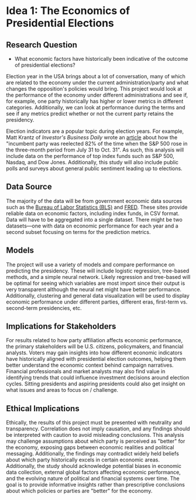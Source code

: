 # Idea 1: The Economics of Presidential Elections

## Research Question
- What economic factors have historically been indicative of the outcome of presidential elections?

Election year in the USA brings about a lot of conversation, many of which are related to the economy under the current administration/party and what changes the opposition's policies would bring. This project would look at the performance of the economy under different administrations and see if, for example, one party historically has higher or lower metrics in different categories. Additionally, we can look at performance during the terms and see if any metrics predict whether or not the current party retains the presidency. 

Election indicators are a popular topic during election years. For example, Matt Krantz of *Investor's Business Daily* wrote an [article](https://www.investors.com/etfs-and-funds/sectors/sp500-86-accurate-stock-market-indicator-predicts-next-president/) about how the "incumbent party was reelected 82% of the time when the S&P 500 rose in the three-month period from July 31 to Oct. 31". As such, this analysis will include data on the performance of top index funds such as S&P 500, Nasdaq, and Dow Jones. Additionally, this study will also include public polls and surveys about general public sentiment leading up to elections. 

## Data Source
The majority of the data will be from government economic data sources such as the [Bureau of Labor Statistics (BLS)](https://www.bls.gov) and [FRED](https://fred.stlouisfed.org). These sites provide reliable data on economic factors, including index funds, in CSV format. Data will have to be aggregated into a single dataset. There might be two datasets—one with data on economic performance for each year and a second subset focusing on terms for the prediction metrics.

## Models
The project will use a variety of models and compare performance on predicting the presidency. These will include logistic regression, tree-based methods, and a simple neural network. Likely regression and tree-based will be optimal for seeing which variables are most import since their output is very transparent although the neural net might have better performance. Additionally, clustering and general data visualization will be used to display economic performance under different parties, different eras, first-term vs. second-term presidencies, etc.

## Implications for Stakeholders
For results related to how party affiliation affects economic performance, the primary stakeholders will be U.S. citizens, policymakers, and financial analysts. Voters may gain insights into how different economic indicators have historically aligned with presidential election outcomes, helping them better understand the economic context behind campaign narratives. Financial professionals and market analysts may also find value in identifying trends that could influence investment decisions around election cycles. Sitting presidents and aspiring presidents could also get insight on what issues and areas to focus on / challenge. 

## Ethical Implications
Ethically, the results of this project must be presented with neutrality and transparency. Correlation does not imply causation, and any findings should be interpreted with caution to avoid misleading conclusions. This analysis may challenge assumptions about which party is perceived as "better" for the economy, exposing gaps between economic realities and political messaging. Additionally, the findings may contradict widely held beliefs about which party historically excels in certain economic areas. Additionally, the study should acknowledge potential biases in economic data collection, external global factors affecting economic performance, and the evolving nature of political and financial systems over time. The goal is to provide informative insights rather than prescriptive conclusions about which policies or parties are "better" for the economy.

